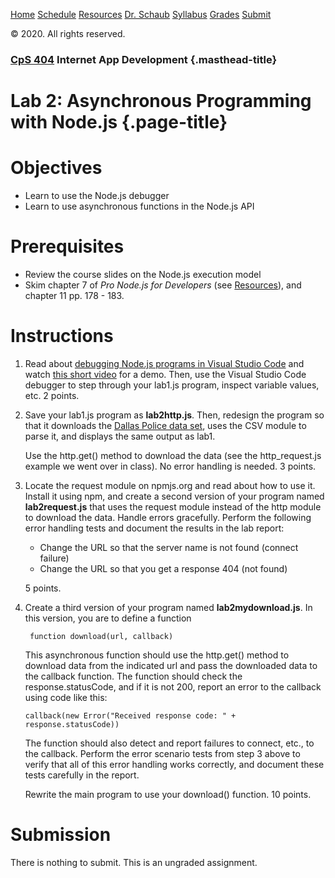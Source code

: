[Home](https://protect.bju.edu/cps/courses/cps404/index.html)
[Schedule](https://protect.bju.edu/cps/courses/cps404/schedule.html)
[Resources](https://protect.bju.edu/cps/courses/cps404/Resources.html)
[Dr. Schaub](https://protect.bju.edu/cps/courses/cps404/Schaub.html)
[Syllabus](https://protect.bju.edu/cps/courses/cps404/docs/CpS404Syllabus.pdf)
[Grades](https://bju.instructure.com/courses/11957/grades)
[Submit](https://protect.bju.edu/cps/submit/upload/)

© 2020. All rights reserved.

### [CpS 404](https://protect.bju.edu/cps/courses/cps404/index.html "Home") Internet App Development {.masthead-title}

Lab 2: Asynchronous Programming with Node.js {.page-title}
============================================

Objectives
==========

-   Learn to use the Node.js debugger
-   Learn to use asynchronous functions in the Node.js API

Prerequisites
=============

-   Review the course slides on the Node.js execution model
-   Skim chapter 7 of *Pro Node.js for Developers* (see
    [Resources](https://protect.bju.edu/cps/courses/cps404/Resources)),
    and chapter 11 pp. 178 - 183.

Instructions
============

1.  Read about [debugging Node.js programs in Visual Studio
    Code](https://code.visualstudio.com/Docs/editor/debugging) and watch
    [this short video](https://youtu.be/rIZMFEE9uqI) for a demo. Then,
    use the Visual Studio Code debugger to step through your lab1.js
    program, inspect variable values, etc. 2 points.

2.  Save your lab1.js program as **lab2http.js**. Then, redesign the
    program so that it downloads the [Dallas Police data
    set](https://www.dallasopendata.com/resource/are8-xahz.csv), uses
    the CSV module to parse it, and displays the same output as lab1.

    Use the http.get() method to download the data (see the
    http\_request.js example we went over in class). No error handling
    is needed. 3 points.

3.  Locate the request module on npmjs.org and read about how to use it.
    Install it using npm, and create a second version of your program
    named **lab2request.js** that uses the request module instead of the
    http module to download the data. Handle errors gracefully. Perform
    the following error handling tests and document the results in the
    lab report:

    -   Change the URL so that the server name is not found (connect
        failure)
    -   Change the URL so that you get a response 404 (not found)

    5 points.

4.  Create a third version of your program named **lab2mydownload.js**.
    In this version, you are to define a function

    ``` {.highlight}
     function download(url, callback)
    ```

    This asynchronous function should use the http.get() method to
    download data from the indicated url and pass the downloaded data to
    the callback function. The function should check the
    response.statusCode, and if it is not 200, report an error to the
    callback using code like this:

    ``` {.highlight}
    callback(new Error("Received response code: " + response.statusCode))
    ```

    The function should also detect and report failures to connect,
    etc., to the callback. Perform the error scenario tests from step 3
    above to verify that all of this error handling works correctly, and
    document these tests carefully in the report.

    Rewrite the main program to use your download() function. 10 points.

Submission
==========

There is nothing to submit. This is an ungraded assignment.

